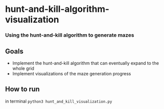 # hunt-and-kill-algorithm-visualization

### Using the hunt-and-kill algorithm to generate mazes

## Goals
- Implement the hunt-and-kill algorithm that can eventually expand to the whole grid
- Implement visualizations of the maze generation progress

## How to run
in terminal `python3 hunt_and_kill_visualization.py`
